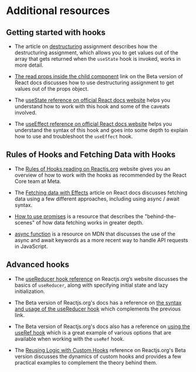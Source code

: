 # Additional resources

## Getting started with hooks

- The article on [destructuring](https://developer.mozilla.org/en-US/docs/Web/JavaScript/Reference/Operators/Destructuring_assignment) assignment describes how the destructuring assignment, which allows you to get values out of the array that gets returned when the `useState` hook is invoked, works in more detail. 

- [The read props inside the child component](https://beta.reactjs.org/learn/passing-props-to-a-component#step-2-read-props-inside-the-child-component) link on the Beta version of React docs discusses how to use destructuring assignment to get values out of the props object. 

- The [useState reference on official React docs website](https://beta.reactjs.org/apis/react/useState#usestate) helps you understand how to work with this hook and some of the caveats involved. 

- The [useEffect reference on official React docs website](https://beta.reactjs.org/apis/react/useEffect#useeffect) helps you understand the syntax of this hook and goes into some depth to explain how to use and troubleshoot the `useEffect` hook. 

## Rules of Hooks and Fetching Data with Hooks

- The [Rules of Hooks reading on Reactjs.org](https://reactjs.org/docs/hooks-rules.html) website gives you an overview of how to work with the hooks as recommended by the React Core team at Meta. 

- The [Fetching data with Effects](https://beta.reactjs.org/apis/react/useEffect#fetching-data-with-effects) article on React docs discusses fetching data using a few different approaches, including using async / await syntax. 

- [How to use promises](https://developer.mozilla.org/en-US/docs/Learn/JavaScript/Asynchronous/Promises) is a resource that describes the "behind-the-scenes" of how data fetching works in greater depth. 

- [async function](https://developer.mozilla.org/en-US/docs/Web/JavaScript/Reference/Statements/async_function) is a resource on MDN that discusses the use of the async and await keywords as a more recent way to handle API requests in JavaScript. 

## Advanced hooks

- The [useReducer hook reference](https://reactjs.org/docs/hooks-reference.html#usereducer) on Reactjs.org’s website discusses the basics of `useReducer`, along with specifying initial state and lazy initialization. 

- The Beta version of Reactjs.org's docs has a reference on [the syntax and usage of the useReducer hook](https://beta.reactjs.org/apis/react/useReducer#usereducer) which complements the previous link. 

- The Beta version of Reactjs.org's docs also has a reference on [using the useRef hook](https://beta.reactjs.org/apis/react/useRef#useref) which is a great example of various options that are available when working with the `useRef` hook. 

- The [Reusing Logic with Custom Hooks](https://beta.reactjs.org/learn/reusing-logic-with-custom-hooks) reference on Reactjs.org's Beta version discusses the dynamics of custom hooks and provides a few practical examples to complement the theory behind them. 